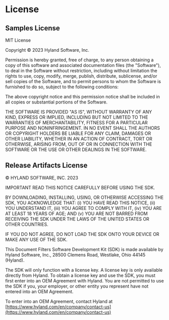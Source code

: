 # License

## Samples License

MIT License

Copyright &copy; 2023 Hyland Software, Inc.

Permission is hereby granted, free of charge, to any person obtaining a copy
of this software and associated documentation files (the "Software"), to deal
in the Software without restriction, including without limitation the rights
to use, copy, modify, merge, publish, distribute, sublicense, and/or sell
copies of the Software, and to permit persons to whom the Software is
furnished to do so, subject to the following conditions:

The above copyright notice and this permission notice shall be included in all
copies or substantial portions of the Software.

THE SOFTWARE IS PROVIDED "AS IS", WITHOUT WARRANTY OF ANY KIND, EXPRESS OR
IMPLIED, INCLUDING BUT NOT LIMITED TO THE WARRANTIES OF MERCHANTABILITY,
FITNESS FOR A PARTICULAR PURPOSE AND NONINFRINGEMENT. IN NO EVENT SHALL THE
AUTHORS OR COPYRIGHT HOLDERS BE LIABLE FOR ANY CLAIM, DAMAGES OR OTHER
LIABILITY, WHETHER IN AN ACTION OF CONTRACT, TORT OR OTHERWISE, ARISING FROM,
OUT OF OR IN CONNECTION WITH THE SOFTWARE OR THE USE OR OTHER DEALINGS IN THE
SOFTWARE.

## Release Artifacts License

&copy; HYLAND SOFTWARE, INC. 2023

IMPORTANT READ THIS NOTICE CAREFULLY BEFORE USING THE SDK.

BY DOWNLOADING, INSTALLING, USING, OR OTHERWISE ACCESSING THE SDK, YOU
ACKNOWLEDGE THAT: (i) YOU HAVE READ THIS NOTICE, (ii) YOU UNDERSTAND IT,
(iii) YOU AGREE TO COMPLY WITH IT, (iv) YOU ARE AT LEAST 18 YEARS OF AGE;
AND (v) YOU ARE NOT BARRED FROM RECEIVING THE SDK UNDER THE LAWS OF THE UNITED
STATES OR OTHER COUNTRIES.

IF YOU DO NOT AGREE, DO NOT LOAD THE SDK ONTO YOUR DEVICE OR MAKE ANY USE OF THE
SDK.

This Document Filters Software Development Kit (SDK) is made available by Hyland
Software, Inc., 28500 Clemens Road, Westlake, Ohio 44145 (Hyland).

The SDK will only function with a license key.  A license key is only available
directly from Hyland. To obtain a license key and use the SDK, you must first
enter into an OEM Agreement with Hyland.  You are not permitted to use the SDK
if you, your employer, or other entity you represent have not entered into an
OEM Agreement.  

To enter into an OEM Agreement, contact Hyland at
[https://www.hyland.com/en/company/contact-us](https://www.hyland.com/en/company/contact-us)
